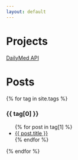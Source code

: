 ```yaml
---
layout: default
---
```


# Projects

[DailyMed API](https://github.com/coderxio/dailymed-api)

# Posts

{% for tag in site.tags %}
  <h3>{{ tag[0] }}</h3>
  <ul>
    {% for post in tag[1] %}
      <li><a class="post-link" href="{{ post.url | prepend: site.baseurl }}">{{ post.title }}</a></li>
    {% endfor %}
  </ul>
{% endfor %}
